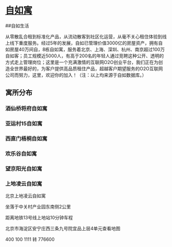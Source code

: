 
# [自如寓](http://www.ziroom.com/)

##自如生活

从零散乱合租到标准化产品，从流动散客到社区化运营，从毫不关心租住体验到线上线下重度服务。经过5年的发展，自如已管理价值3000亿的房屋资产，拥有自如房屋40万间自，8栋自如寓，服务着北京、上海、深圳、杭州、南京超过100万自如客；员工规模近5000人，有高于200名的年轻人通过竞聘这种公开、透明的方式走上管理岗位；这里是一个充满激情的互联网O2O创业平台，我们正在为创造全世界最好的，为客户提供高品质租住产品，超越客户期望服务的O2O互联网公司而努力，这里，欢迎你的加入！（注：以上均来源于自如数据库。）

## 寓所分布

### 酒仙桥将府自如寓

### 亚运村15自如寓

### 西直门梧桐自如寓

### 欢乐谷自如寓

### 望京阳光自如寓

### 上地凌云自如寓

北京上地凌云自如寓

坐落于中关村产业园东南侧2公里

距离地铁13号线上地站10分钟车程

北京市海淀区安宁庄西三条九号院宜品上层4单元查看地图

400 100 1111 转 776600
